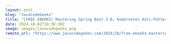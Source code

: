 ```yaml
---
layout: post
blog: "JavaCodeGeeks"
title: "[FREE EBOOKS] Mastering Spring Boot 3.0, Kubernetes Anti-Patterns & Four More Best Selling Titles"
date: 2024-10-02T10:30:30Z
image: images/javacodegeeks.png
remote_url: "https://www.javacodegeeks.com/2024/10/free-ebooks-mastering-spring-boot-3-0-kubernetes-anti-patterns-four-more-best-selling-titles-2.html"
---
```

